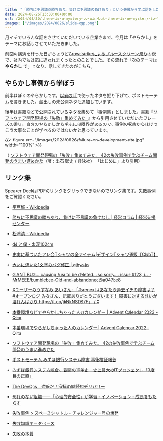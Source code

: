 ```yaml
---
title: "「勝ちに不思議の勝ちあり、負けに不思議の負けあり」という失敗から学ぶ話をした"
date: 2024-08-26T13:00:00+09:00
url: /2024/08/26/there-is-a-mystery-to-win-but-there-is-no-mystery-to-lose
images: ["/images/2024/0826/slide-ogp.png"]
---
```


月イチでいろんな話をさせていただいている企業さまで、今月は「やらかし」をテーマにお話しさせていただきました。

前回の講演を行った日がちょうど[Crowdstrikeによるブルースクリーン祭り](https://wired.jp/article/crowdstrike-outage-update-windows/)の夜で、社内でも対応に追われまくったとのことでした。その流れで「次のテーマは **やらかし** で」となり、話してきたのがこちら。

<script defer class="speakerdeck-embed" data-id="946e57f65c5941dfb26fdd866c27f39e" data-ratio="1.7777777777777777" src="//speakerdeck.com/assets/embed.js"></script>

<!--more-->

## やらかし事例から学ぼう

前半はぼくのやらかしです。[以前のLT](/2014/07/21/619/)で使ったネタを掘り下げて、ポストモーテムを書きました。蔵出しの未公開ネタも追加しています。

後半は書籍などで公開されているネタを集めて「事例集」としました。書籍『[ソフトウェア開発現場の「失敗」集めてみた。](https://amzn.to/4clMn6s)』から引用させていただいたフレーズの通り、自分のやらかしから学ぶには限界があるので、事例の収集からはけっこう大事なことが学べるのではないかと思っています。

{{< figure src="/images/2024/0826/failure-on-development-site.jpg" width="100%" >}}

（ [ソフトウェア開発現場の「失敗」集めてみた。 42の失敗事例で学ぶチーム開発のうまい進めかた](https://amzn.to/4clMn6s)（著 : 出石 聡史 / 翔泳社） 「はじめに」より引用）

## リンク集

Speaker DeckはPDFのリンクをクリックできないのでリンク集です。失敗事例をご確認ください。

- [平戸城 - Wikipedia](https://ja.wikipedia.org/wiki/%E5%B9%B3%E6%88%B8%E5%9F%8E)
- [勝ちに不思議の勝ちあり、負けに不思議の負けなし | 経営コラム | 経営支援センター](https://ksien.com/2021/10/07/no_wonder/)
- [松浦清 - Wikipedia](https://ja.wikipedia.org/wiki/%E6%9D%BE%E6%B5%A6%E6%B8%85)
- [dd と僕 - 水深1024m](https://kanny.hateblo.jp/entry/2013/02/25/213009)
- [史実に基づいたアレ会Tシャツの全アイテム|デザインTシャツ通販【ClubT】](https://clubt.jp/40238/249779)
- [大いに沸いた1文字のバグ修正 | gihyo.jp](https://gihyo.jp/dev/clip/01/orangenews/vol64/0007)
- [GIANT BUG... causing /usr to be deleted... so sorry.... issue #123, i… · MrMEEE/bumblebee-Old-and-abbandoned@a047be8](https://github.com/MrMEEE/bumblebee-Old-and-abbandoned/commit/a047be85247755cdbe0acce6f1dafc8beb84f2ac)
- [Xユーザーのうすなみ あいさん: 「#srenext #あなたの過去イチの障害は？ #オープンロジ みなさん、記載ありがとうございます！ 障害に対する想いが溢れんばかり https://t.co/jbNkNSDS7F」 / X](https://x.com/7naaaaami3/status/1819639629265748121)
- [本番環境などでやらかしちゃった人のカレンダー | Advent Calendar 2023 - Qiita](https://qiita.com/advent-calendar/2023/yarakashi)
- [本番環境でやらかしちゃった人のカレンダー | Advent Calendar 2022 - Qiita](https://qiita.com/advent-calendar/2022/yarakashi-production)

- [ソフトウェア開発現場の「失敗」集めてみた。 42の失敗事例で学ぶチーム開発のうまい進めかた](https://amzn.to/4clMn6s)
- [ポストモーテム みずほ銀行システム障害 事後検証報告](https://amzn.to/3M5sBS0)
- [みずほ銀行システム統合、苦闘の19年史　史上最大のITプロジェクト「3度目の正直」](https://amzn.to/46UvNcU)
- [The DevOps　逆転だ！究極の継続的デリバリー ](https://amzn.to/3SONjcC)
- [恐れのない組織――「心理的安全性」が学習・イノベーション・成長をもたらす](https://amzn.to/3Z0lUsi)
- [失敗事例 > スペースシャトル・チャレンジャー号の爆発](https://www.shippai.org/fkd/cf/CA0000639.html)
- [失敗知識データベース](https://www.shippai.org/fkd/index.php)
- [失敗の本質](https://amzn.to/3M7jS1J)
